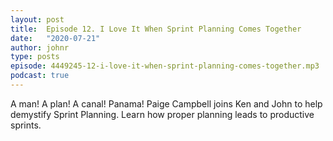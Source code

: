 ```yaml
---
layout: post
title:  Episode 12. I Love It When Sprint Planning Comes Together
date:   "2020-07-21"
author: johnr
type: posts
episode: 4449245-12-i-love-it-when-sprint-planning-comes-together.mp3
podcast: true
---
```


A man! A plan! A canal! Panama! Paige Campbell joins Ken and John to help demystify Sprint Planning. Learn how proper planning leads to productive sprints.
